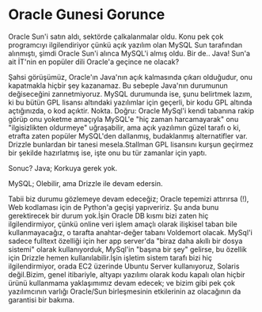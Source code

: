 # Oracle Gunesi Gorunce

Oracle Sun'i satın aldı, sektörde çalkalanmalar oldu. Konu pek çok
programcıyı ilgilendiriyor çünkü açık yazılım olan MySQL Sun
tarafından alınmıştı, şimdi Oracle Sun'i alınca MySQL'i almış
oldu. Bir de.. Java! Sun'a ait İT'nin en popüler dili Oracle'a geçince
ne olacak?

Şahsi görüşümüz, Oracle'ın Java'nın açık kalmasında çıkarı olduğudur,
onu kapatmakla hiçbir şey kazanamaz. Bu sebeple Java'nın durumunun
değiseceğini zannetmiyoruz. MySQL durumunda ise, şunu belirtmek lazım,
ki bu bütün GPL lisansı altındaki yazılımlar için geçerli, bir kodu
GPL altında açtığınızda, o kod açıktir. Nokta. Doğru: Oracle MySql'i
kendi tabanına rakip görüp onu yoketme amaçıyla MySQL'e "hiç zaman
harcamayarak" onu "ilgisizlikten oldurmeye" uğraşabilir, ama açık
yazılımın güzel tarafı o ki, etrafta zaten popüler MySQL'den
dallanmış, budaklanmış alternatifler var. Drizzle bunlardan bir tanesi
mesela.Stallman GPL lisansını kurşun geçirmez bir şekilde hazırlatmış
ise, işte onu bu tür zamanlar için yaptı.

Sonuc? Java; Korkuya gerek yok.

MySQL; Olebilir, ama Drizzle ile devam edersin.

Tabii biz durumu gözlemeye devam edeceğiz; Oracle tepemizi attırırsa
(!), Web kodlaması için de Python'a geçişi yapıveririz. Şu anda bunu
gerektirecek bir durum yok.İşin Oracle DB kısmı bizi zaten hiç
ilgilendirmiyor, çünkü online veri işlem amaçlı olarak ilişkisel taban
bile kullanmayacağız, o tarafta anahtar-değer tabanı Voldemort
olacak. MySql'i sadece fulltext özelliği için her app server'da "biraz
daha akıllı bir dosya sistemi" olarak kullanıyorduk, MySql'in "başına
bir şey" gelirse, bu özellik için Drizzle hemen kullanılabilir.İşin
işletim sistem tarafı bizi hiç ilgilendirmiyor, orada EC2 üzerinde
Ubuntu Server kullanıyoruz, Solaris değil.Bizim, genel itibariyle,
altyapı yazılımı olarak kodu kapalı olan hiçbir ürünü kullanmama
yaklaşımımız devam edecek; ve bizim gibi pek çok yazılımcının varlığı
Oracle/Sun birleşmesinin etkilerinin az olacağının da garantisi bir
bakıma.




